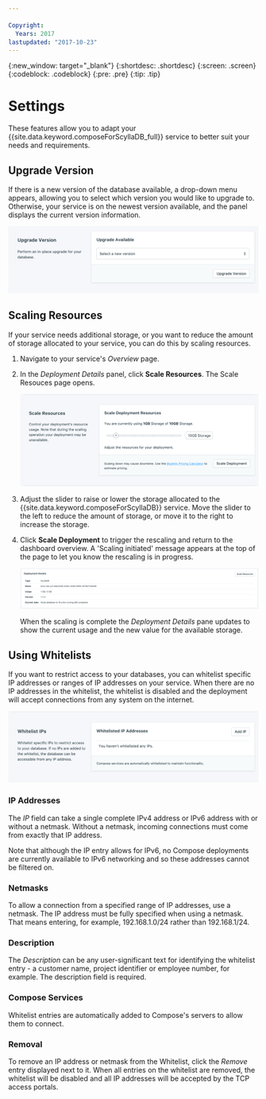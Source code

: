 ```yaml
---

Copyright:
  Years: 2017
lastupdated: "2017-10-23"
---
```


{:new_window: target="_blank"}
{:shortdesc: .shortdesc}
{:screen: .screen}
{:codeblock: .codeblock}
{:pre: .pre}
{:tip: .tip}

# Settings

These features allow you to adapt your {{site.data.keyword.composeForScyllaDB_full}} service to better suit your needs and requirements.


## Upgrade Version

If there is a new version of the database available, a drop-down menu appears, allowing you to select which version you would like to upgrade to. Otherwise, your service is on the newest version available, and the panel displays the current version information.

![The Version panel](./images/scylla-version-show.png "The Version panel")

## Scaling Resources

If your service needs additional storage, or you want to reduce the amount of storage allocated to your service, you can do this by scaling resources.

1. Navigate to your service's _Overview_ page.
2. In the _Deployment Details_ panel, click **Scale Resources**. The Scale Resouces page opens.

    ![The Scale Resources page](./images/scylla-scale-show.png "The Scale Resources page")

3. Adjust the slider to raise or lower the storage allocated to the {{site.data.keyword.composeForScyllaDB}} service. Move the slider to the left to reduce the amount of storage, or move it to the right to increase the storage.
4. Click **Scale Deployment** to trigger the rescaling and return to the dashboard overview. A 'Scaling initiated' message appears at the top of the page to let you know the rescaling is in progress.

    ![Rescaling message](./images/jobs-scaling.png "A scaling initiated message indicating that the rescaling is in progress.")

    When the scaling is complete the _Deployment Details_ pane updates to show the current usage and the new value for the available storage.


## Using Whitelists

If you want to restrict access to your databases, you can whitelist specific IP addresses or ranges of IP addresses on your service. When there are no IP addresses in the whitelist, the whitelist is disabled and the deployment will accept connections from any system on the internet.

![Whitelisting IPs](./images/scylla-whitelist-show.png "The whitelist fields.")

### IP Addresses
The *IP* field can take a single complete IPv4 address or IPv6 address with or without a netmask. Without a netmask, incoming connections must come from exactly that IP address. 

Note that although the IP entry allows for IPv6, no Compose deployments are currently available to IPv6 networking and so these addresses cannot be filtered on.

### Netmasks
To allow a connection from a specified range of IP addresses, use a netmask. The IP address must be fully specified when using a netmask. That means entering, for example, 192.168.1.0/24 rather than 192.168.1/24.

### Description
The *Description* can be any user-significant text for identifying the whitelist entry - a customer name, project identifier or employee number, for example. The description field is required.

### Compose Services
Whitelist entries are automatically added to Compose's servers to allow them to connect.

### Removal
To remove an IP address or netmask from the Whitelist, click the *Remove* entry displayed next to it.
When all entries on the whitelist are removed, the whitelist will be disabled and all IP addresses will be accepted by the TCP access portals.
